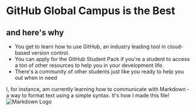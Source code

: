 # GitHub Global Campus is the Best
## and here's why
- You get to learn how to use GitHub, an industry leading tool in cloud-based version control.
- You can apply for the GitHub Student Pack if you're a student to access a ton of other resources to help you in your development life.
- There's a community of other students just like you ready to help you out when in need

I, for instance, am currently learning how to communicate with Markdown - a way to format text using a simple syntax. It's how I made this file!
![Markdown Logo](https://blobaccountproduction.blob.core.windows.net/educationwebblobstorage/o3w5i5oa0t9zjvinhwhlwf2firdl?sp=r&sv=2018-11-09&se=2024-02-27T18%3A51%3A32Z&rscd=inline%3B+filename%3D%22Markdown-mark-white+background.png%22%3B+filename*%3DUTF-8%27%27Markdown-mark-white%2520background.png&rsct=image%2Fpng&sr=b&sig=Ph0t3go04Ggc99JoNOJg%2FSLrEEthRnc2mZMlVGXBFFE%3D)
